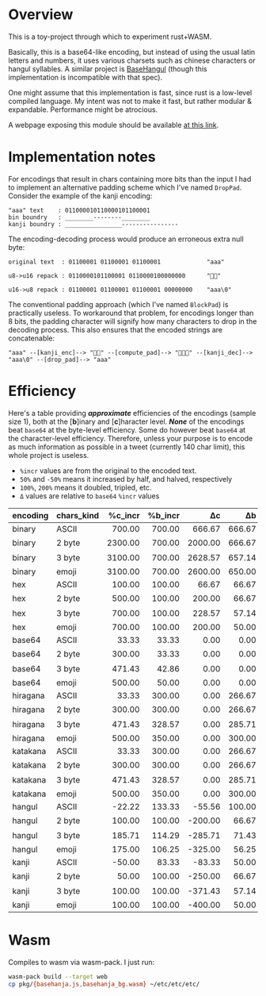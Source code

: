 # Overview

This is a toy-project through which to experiment rust+WASM.

Basically, this is a base64-like encoding, but instead of using the usual latin letters and numbers, it uses various charsets such as chinese characters or hangul syllables. A similar project is [BaseHangul](https://github.com/basehangul/basehangul-javascript) (though this implementation is incompatible with that spec).

One might assume that this implementation is fast, since rust is a low-level compiled language. My intent was not to make it fast, but rather modular & expandable. Performance might be atrocious.

A webpage exposing this module should be available [at this link](https://detether.net/toolbox/basehanja).

# Implementation notes

For encodings that result in chars containing more bits than the input I had to implement an alternative padding scheme which I've named `DropPad`. Consider the example of the kanji encoding:

```
"aaa" text    : 011000010110000101100001
bin boundry   : ________--------________
kanji boundry : ________________----------------
```

The encoding-decoding process would produce an erroneous extra null byte:

```
original text  : 01100001 01100001 01100001             "aaa"

u8->u16 repack : 0110000101100001 0110000100000000      "𠖫𠕊"

u16->u8 repack : 01100001 01100001 01100001 00000000    "aaa\0"
```

The conventional padding approach (which I've named `BlockPad`) is practically useless. To workaround that problem, for encodings longer than 8 bits, the padding character will signify how many characters to drop in the decoding process. This also ensures that the encoded strings are concatenable:

```
"aaa" --[kanji_enc]--> "𠖫𠕊" --[compute_pad]--> "𠖫𠕊々" --[kanji_dec]--> "aaa\0" --[drop_pad]--> "aaa"
```

# Efficiency

Here's a table providing ***approximate*** efficiencies of the encodings (sample size 1), both at the \[**b**\]inary and \[**c**\]haracter level. ***None*** of the encodings beat `base64` at the byte-level efficiency. Some do however beat `base64` at the character-level efficiency. Therefore, unless your purpose is to encode as much information as possible in a tweet (currently 140 char limit), this whole project is useless.

- `%incr` values are from the original to the encoded text.
- `50%` and `-50%` means it increased by half, and halved, respectively
- `100%`, `200%` means it doubled, tripled, etc.
- `Δ` values are relative to `base64` `%incr` values

|encoding|chars_kind|%c_incr|%b_incr|Δc|Δb|example_text|char_change|byte_change|
|--------|----------|------:|------:|-:|-:|:-----------|:---------:|:---------:|
|binary|ASCII|700.00|700.00|666.67|666.67|hello_world_012345|18 -> 144|18 -> 144|
|binary|2 byte|2300.00|700.00|2000.00|666.67|俺の日本語は下手|8 -> 192|24 -> 192|
|binary|3 byte|3100.00|700.00|2628.57|657.14|𠜎𠜱𠝹𠱓𠱸𠲖𠳏|7 -> 224|28 -> 224|
|binary|emoji|3100.00|700.00|2600.00|650.00|🐵🙈🙉🙊|4 -> 128|16 -> 128|
|hex|ASCII|100.00|100.00|66.67|66.67|hello_world_012345|18 -> 36|18 -> 36|
|hex|2 byte|500.00|100.00|200.00|66.67|俺の日本語は下手|8 -> 48|24 -> 48|
|hex|3 byte|700.00|100.00|228.57|57.14|𠜎𠜱𠝹𠱓𠱸𠲖𠳏|7 -> 56|28 -> 56|
|hex|emoji|700.00|100.00|200.00|50.00|🐵🙈🙉🙊|4 -> 32|16 -> 32|
|base64|ASCII|33.33|33.33|0.00|0.00|hello_world_012345|18 -> 24|18 -> 24|
|base64|2 byte|300.00|33.33|0.00|0.00|俺の日本語は下手|8 -> 32|24 -> 32|
|base64|3 byte|471.43|42.86|0.00|0.00|𠜎𠜱𠝹𠱓𠱸𠲖𠳏|7 -> 40|28 -> 40|
|base64|emoji|500.00|50.00|0.00|0.00|🐵🙈🙉🙊|4 -> 24|16 -> 24|
|hiragana|ASCII|33.33|300.00|0.00|266.67|hello_world_012345|18 -> 24|18 -> 72|
|hiragana|2 byte|300.00|300.00|0.00|266.67|俺の日本語は下手|8 -> 32|24 -> 96|
|hiragana|3 byte|471.43|328.57|0.00|285.71|𠜎𠜱𠝹𠱓𠱸𠲖𠳏|7 -> 40|28 -> 120|
|hiragana|emoji|500.00|350.00|0.00|300.00|🐵🙈🙉🙊|4 -> 24|16 -> 72|
|katakana|ASCII|33.33|300.00|0.00|266.67|hello_world_012345|18 -> 24|18 -> 72|
|katakana|2 byte|300.00|300.00|0.00|266.67|俺の日本語は下手|8 -> 32|24 -> 96|
|katakana|3 byte|471.43|328.57|0.00|285.71|𠜎𠜱𠝹𠱓𠱸𠲖𠳏|7 -> 40|28 -> 120|
|katakana|emoji|500.00|350.00|0.00|300.00|🐵🙈🙉🙊|4 -> 24|16 -> 72|
|hangul|ASCII|-22.22|133.33|-55.56|100.00|hello_world_012345|18 -> 14|18 -> 42|
|hangul|2 byte|100.00|100.00|-200.00|66.67|俺の日本語は下手|8 -> 16|24 -> 48|
|hangul|3 byte|185.71|114.29|-285.71|71.43|𠜎𠜱𠝹𠱓𠱸𠲖𠳏|7 -> 20|28 -> 60|
|hangul|emoji|175.00|106.25|-325.00|56.25|🐵🙈🙉🙊|4 -> 11|16 -> 33|
|kanji|ASCII|-50.00|83.33|-83.33|50.00|hello_world_012345|18 -> 9|18 -> 33|
|kanji|2 byte|50.00|100.00|-250.00|66.67|俺の日本語は下手|8 -> 12|24 -> 48|
|kanji|3 byte|100.00|100.00|-371.43|57.14|𠜎𠜱𠝹𠱓𠱸𠲖𠳏|7 -> 14|28 -> 56|
|kanji|emoji|100.00|100.00|-400.00|50.00|🐵🙈🙉🙊|4 -> 8|16 -> 32|

# Wasm

Compiles to wasm via wasm-pack. I just run:

```bash
wasm-pack build --target web
cp pkg/{basehanja.js,basehanja_bg.wasm} ~/etc/etc/etc/
```